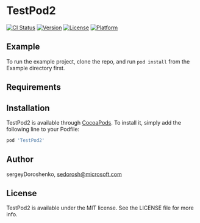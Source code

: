 # TestPod2

[![CI Status](http://img.shields.io/travis/sergeyDoroshenko/TestPod2.svg?style=flat)](https://travis-ci.org/sergeyDoroshenko/TestPod2)
[![Version](https://img.shields.io/cocoapods/v/TestPod2.svg?style=flat)](http://cocoapods.org/pods/TestPod2)
[![License](https://img.shields.io/cocoapods/l/TestPod2.svg?style=flat)](http://cocoapods.org/pods/TestPod2)
[![Platform](https://img.shields.io/cocoapods/p/TestPod2.svg?style=flat)](http://cocoapods.org/pods/TestPod2)

## Example

To run the example project, clone the repo, and run `pod install` from the Example directory first.

## Requirements

## Installation

TestPod2 is available through [CocoaPods](http://cocoapods.org). To install
it, simply add the following line to your Podfile:

```ruby
pod 'TestPod2'
```

## Author

sergeyDoroshenko, sedorosh@microsoft.com

## License

TestPod2 is available under the MIT license. See the LICENSE file for more info.
